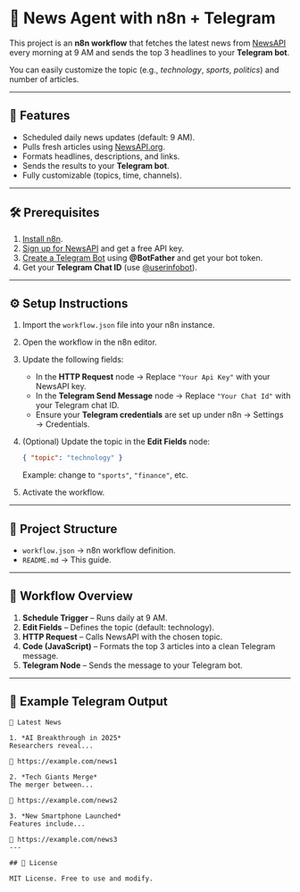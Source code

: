 # 📰 News Agent with n8n + Telegram

This project is an **n8n workflow** that fetches the latest news from [NewsAPI](https://newsapi.org/) every morning at 9 AM and sends the top 3 headlines to your **Telegram bot**.

You can easily customize the topic (e.g., *technology*, *sports*, *politics*) and number of articles.

---

## 🚀 Features

* Scheduled daily news updates (default: 9 AM).
* Pulls fresh articles using [NewsAPI.org](https://newsapi.org).
* Formats headlines, descriptions, and links.
* Sends the results to your **Telegram bot**.
* Fully customizable (topics, time, channels).

---

## 🛠️ Prerequisites

1. [Install n8n](https://docs.n8n.io/hosting/installation/).
2. [Sign up for NewsAPI](https://newsapi.org/) and get a free API key.
3. [Create a Telegram Bot](https://core.telegram.org/bots#creating-a-new-bot) using **@BotFather** and get your bot token.
4. Get your **Telegram Chat ID** (use [@userinfobot](https://t.me/userinfobot)).

---

## ⚙️ Setup Instructions

1. Import the `workflow.json` file into your n8n instance.
2. Open the workflow in the n8n editor.
3. Update the following fields:

   * In the **HTTP Request** node → Replace `"Your Api Key"` with your NewsAPI key.
   * In the **Telegram Send Message** node → Replace `"Your Chat Id"` with your Telegram chat ID.
   * Ensure your **Telegram credentials** are set up under n8n → Settings → Credentials.
4. (Optional) Update the topic in the **Edit Fields** node:

   ```json
   { "topic": "technology" }
   ```

   Example: change to `"sports"`, `"finance"`, etc.
5. Activate the workflow.

---

## 📂 Project Structure

* `workflow.json` → n8n workflow definition.
* `README.md` → This guide.

---

## 🔄 Workflow Overview

1. **Schedule Trigger** – Runs daily at 9 AM.
2. **Edit Fields** – Defines the topic (default: technology).
3. **HTTP Request** – Calls NewsAPI with the chosen topic.
4. **Code (JavaScript)** – Formats the top 3 articles into a clean Telegram message.
5. **Telegram Node** – Sends the message to your Telegram bot.

---

## 📸 Example Telegram Output

```
📰 Latest News

1. *AI Breakthrough in 2025*
Researchers reveal...

🔗 https://example.com/news1

2. *Tech Giants Merge*
The merger between...

🔗 https://example.com/news2

3. *New Smartphone Launched*
Features include...

🔗 https://example.com/news3
---

## 📜 License

MIT License. Free to use and modify.

